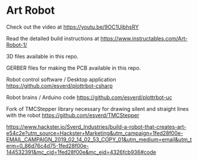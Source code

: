 # Art Robot

Check out the video at https://youtu.be/9OC1UjbhsRY

Read the detailed build instructions at https://www.instructables.com/Art-Robot-1/


3D files available in this repo.

GERBER files for making the PCB available in this repo.


Robot control software / Desktop application https://github.com/esverd/plottrbot-csharp 

Robot brains / Arduino code https://github.com/esverd/plottrbot-uc 

Fork of TMCStepper library necessary for drawing silent and straight lines with the robot https://github.com/esverd/TMCStepper 

https://www.hackster.io/Sverd_Industries/build-a-robot-that-creates-art-e54c2e?utm_source=Hackster+Marketing&utm_campaign=1fed28f00e-EMAIL_CAMPAIGN_2019_02_14_02_53_COPY_01&utm_medium=email&utm_term=0_86d76c4d75-1fed28f00e-144532391&mc_cid=1fed28f00e&mc_eid=4326fcb936#code
